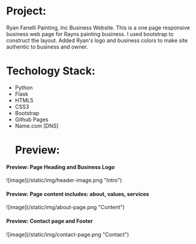 <h1>Project:</h1>
<p>Ryan Fanelli Painting, Inc Business Website.
This is a one page responsive business web page for Rayns painting business. I used bootstrap to construct the layout. Added Ryan's logo and business colors to make site authentic to business and owner.<p>

<h1>Techology Stack:</h1>
<ul>
<li>Python</li>
<li>Flask</li>
<li>HTML5</li>
<li>CSS3</li>
<li>Bootstrap</li>
<li>Github Pages</li>
<li>Name.com [DNS]</li>
<h1>Preview:</h1>
</ul>

<h4>Preview: Page Heading and Business Logo</h4>
![image](/static/img/header-image.png "Intro")

<h4>Preview: Page content includes: about, values, services</h4>
![image](/static/img/about-page.png "Content")

<h4>Preview: Contact page and Footer</h4>
![image](/static/img/contact-page.png "Contact")
